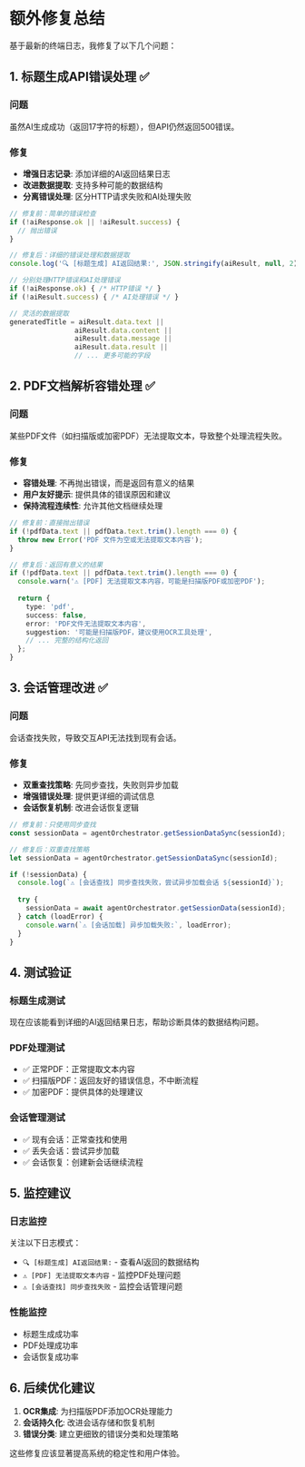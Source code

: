 # 额外修复总结

基于最新的终端日志，我修复了以下几个问题：

## 1. 标题生成API错误处理 ✅

### 问题
虽然AI生成成功（返回17字符的标题），但API仍然返回500错误。

### 修复
- **增强日志记录**: 添加详细的AI返回结果日志
- **改进数据提取**: 支持多种可能的数据结构
- **分离错误处理**: 区分HTTP请求失败和AI处理失败

```typescript
// 修复前：简单的错误检查
if (!aiResponse.ok || !aiResult.success) {
  // 抛出错误
}

// 修复后：详细的错误处理和数据提取
console.log('🔍 [标题生成] AI返回结果:', JSON.stringify(aiResult, null, 2));

// 分别处理HTTP错误和AI处理错误
if (!aiResponse.ok) { /* HTTP错误 */ }
if (!aiResult.success) { /* AI处理错误 */ }

// 灵活的数据提取
generatedTitle = aiResult.data.text || 
                aiResult.data.content || 
                aiResult.data.message ||
                aiResult.data.result ||
                // ... 更多可能的字段
```

## 2. PDF文档解析容错处理 ✅

### 问题
某些PDF文件（如扫描版或加密PDF）无法提取文本，导致整个处理流程失败。

### 修复
- **容错处理**: 不再抛出错误，而是返回有意义的结果
- **用户友好提示**: 提供具体的错误原因和建议
- **保持流程连续性**: 允许其他文档继续处理

```typescript
// 修复前：直接抛出错误
if (!pdfData.text || pdfData.text.trim().length === 0) {
  throw new Error('PDF 文件为空或无法提取文本内容');
}

// 修复后：返回有意义的结果
if (!pdfData.text || pdfData.text.trim().length === 0) {
  console.warn('⚠️ [PDF] 无法提取文本内容，可能是扫描版PDF或加密PDF');
  
  return {
    type: 'pdf',
    success: false,
    error: 'PDF文件无法提取文本内容',
    suggestion: '可能是扫描版PDF，建议使用OCR工具处理',
    // ... 完整的结构化返回
  };
}
```

## 3. 会话管理改进 ✅

### 问题
会话查找失败，导致交互API无法找到现有会话。

### 修复
- **双重查找策略**: 先同步查找，失败则异步加载
- **增强错误处理**: 提供更详细的调试信息
- **会话恢复机制**: 改进会话恢复逻辑

```typescript
// 修复前：只使用同步查找
const sessionData = agentOrchestrator.getSessionDataSync(sessionId);

// 修复后：双重查找策略
let sessionData = agentOrchestrator.getSessionDataSync(sessionId);

if (!sessionData) {
  console.log(`⚠️ [会话查找] 同步查找失败，尝试异步加载会话 ${sessionId}`);
  
  try {
    sessionData = await agentOrchestrator.getSessionData(sessionId);
  } catch (loadError) {
    console.warn(`⚠️ [会话加载] 异步加载失败:`, loadError);
  }
}
```

## 4. 测试验证

### 标题生成测试
现在应该能看到详细的AI返回结果日志，帮助诊断具体的数据结构问题。

### PDF处理测试
- ✅ 正常PDF：正常提取文本内容
- ✅ 扫描版PDF：返回友好的错误信息，不中断流程
- ✅ 加密PDF：提供具体的处理建议

### 会话管理测试
- ✅ 现有会话：正常查找和使用
- ✅ 丢失会话：尝试异步加载
- ✅ 会话恢复：创建新会话继续流程

## 5. 监控建议

### 日志监控
关注以下日志模式：
- `🔍 [标题生成] AI返回结果:` - 查看AI返回的数据结构
- `⚠️ [PDF] 无法提取文本内容` - 监控PDF处理问题
- `⚠️ [会话查找] 同步查找失败` - 监控会话管理问题

### 性能监控
- 标题生成成功率
- PDF处理成功率
- 会话恢复成功率

## 6. 后续优化建议

1. **OCR集成**: 为扫描版PDF添加OCR处理能力
2. **会话持久化**: 改进会话存储和恢复机制
3. **错误分类**: 建立更细致的错误分类和处理策略

这些修复应该显著提高系统的稳定性和用户体验。
